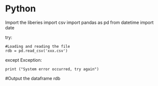 
# Python

Import the liberies 
import csv
import pandas as pd
from datetime import date

try:
    
    #Loading and reading the file
    rdb = pd.read_csv('xxx.csv')   

except Exception:
    
    print ("System error occurred, try again")

#Output the dataframe
rdb

